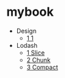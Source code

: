 # mybook

- Design
  * [1 1](design/1-1.md)
- Lodash
  * [1 Slice](lodash/1-slice.md)
  * [2 Chunk](lodash/2-chunk.md)
  * [3 Compact](lodash/3-compact.md)

